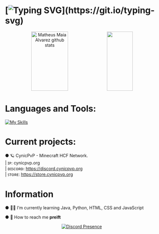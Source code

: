 # [![Typing SVG](https://readme-typing-svg.herokuapp.com/?color=ffffff&size=35&center=true&vCenter=true&width=1000&lines=Hello,+my+name+is+preift.;)](https://git.io/typing-svg)

<div align="center">  
  <img width="49%" height="195px" src="https://github-readme-stats.vercel.app/api?username=preift&show_icons=true&count_private=true&hide_border=true&title_color=7FFFD4&icon_color=7FFFD4&text_color=c9d1d9&bg_color=0d1117" alt="Matheus Maia Alvarez github stats" /> 
  <img width="41%" height="195px" src="https://github-readme-stats.vercel.app/api/top-langs/?username=Nowacho&layout=compact&hide_border=true&title_color=7FFFD4&text_color=7FFFD4&bg_color=0d1117" />
</div>

# Languages and Tools:
[![My Skills](https://skillicons.dev/icons?i=java,html,python,mongodb,redis,maven,idea)](https://skillicons.dev)

# Current projects:
<p>
● 🪐 CynicPvP - Minecraft HCF Network. <br>
| ɪᴘ: cynicpvp.org <br>
| ᴅɪꜱᴄᴏʀᴅ: <a href="https://discord.cynicpvp.org"> https://discord.cynicpvp.org</a> <br>
| ꜱᴛᴏʀᴇ: <a href="https://store.cynicpvp.org"> https://store.cynicpvp.org</a>
</p>

# Information

● 👷‍♂️ I’m currently learning Java, Python, HTML, CSS and JavaScript

● 🧭 How to reach me **preift**

<p align="center">
  <a href="https://discord.com/users/809538465272299550" target="_blank" rel="nofollow">
        <img src="https://lanyard.cnrad.dev/api/809538465272299550?&animated=true&borderRadius=30px&idleMessage=Nothing..." alt="Discord Presence" align="center">
    </a>
</p>
